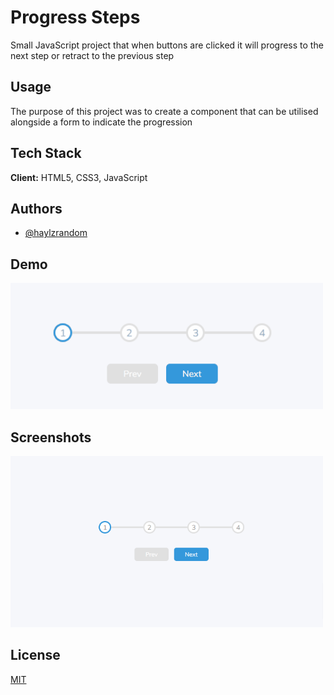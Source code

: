 # Progress Steps

Small JavaScript project that when buttons are clicked it will progress to the
next step or retract to the previous step

## Usage

The purpose of this project was to create a component that can be utilised
alongside a form to indicate the progression

## Tech Stack

**Client:** HTML5, CSS3, JavaScript

## Authors

- [@haylzrandom](https://www.github.com/haylzrandom)

## Demo

<img src="../../assets/gifs/progress-steps.gif" alt="Progress Steps Gif" width="500"  />

## Screenshots

<img src="../../assets/screenshots/Progress-Steps.png" alt="Progress Steps Screenshot" width="500" />

## License

[MIT](https://choosealicense.com/licenses/mit/)
